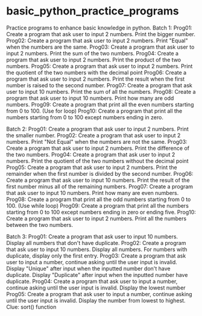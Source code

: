 # basic_python_practice_programs
Practice programs to enhance basic knowledge in python.
Batch 1:
Prog01: Create a program that ask user to input 2 numbers. Print the bigger number.
Prog02: Create a program that ask user to input 2 numbers. Print "Equal" when the numbers are the same.
Prog03: Create a program that ask user to input 2 numbers. Print the sum of the two numbers.
Prog04: Create a program that ask user to input 2 numbers. Print the product of the two numbers.
Prog05: Create a program that ask user to input 2 numbers. Print the quotient of the two numbers with the decimal point
Prog06: Create a program that ask user to input 2 numbers. Print the result when the first number is raised to the second number.
Prog07: Create a program that ask user to input 10 numbers. Print the sum of all the numbers.
Prog08: Create a program that ask user to input 10 numbers. Print how many are odd numbers.
Prog09: Create a program that print all the even numbers starting from 0 to 100. (Use for loop)
Prog10: Create a program that print all the numbers starting from 0 to 100 except numbers ending in zero.

Batch 2:
Prog01: Create a program that ask user to input 2 numbers. Print the smaller number.
Prog02: Create a program that ask user to input 2 numbers. Print "Not Equal" when the numbers are not the same.
Prog03: Create a program that ask user to input 2 numbers. Print the difference of the two numbers.
Prog04: Create a program that ask user to input 2 numbers. Print the quotient of the two numbers without the decimal point
Prog05: Create a program that ask user to input 2 numbers. Print the remainder when the first number is divided by the second number.
Prog06: Create a program that ask user to input 10 numbers. Print the result of the first number minus all of the remaining numbers.
Prog07: Create a program that ask user to input 10 numbers. Print how many are even numbers.
Prog08: Create a program that print all the odd numbers starting from 0 to 100. (Use while loop)
Prog09: Create a program that print all the numbers starting from 0 to 100 except numbers ending in zero or ending five.
Prog10: Create a program that ask user to input 2 numbers. Print all the numbers between the two numbers.

Batch 3:
Prog01: Create a program that ask user to input 10 numbers. Display all numbers that don't have duplicate.
Prog02: Create a program that ask user to input 10 numbers. Display all numbers. For numbers with duplicate, display only the first entry.
Prog03: Create a program that ask user to input a number, continue asking until the user input is invalid. Display "Unique" after input when the inputted number don't have duplicate. Display "Duplicate" after input when the inputted number have duplicate.
Prog04: Create a program that ask user to input a number, continue asking until the user input is invalid. Display the lowest number
Prog05: Create a program that ask user to input a number, continue asking until the user input is invalid. Display the number from lowest to highest. Clue: sort() function
